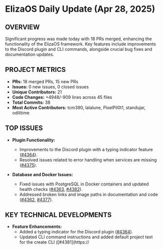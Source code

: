 # ElizaOS Daily Update (Apr 28, 2025)

## OVERVIEW 
Significant progress was made today with 18 PRs merged, enhancing the functionality of the ElizaOS framework. Key features include improvements to the Discord plugin and CLI commands, alongside crucial bug fixes and documentation updates.

## PROJECT METRICS
- **PRs:** 18 merged PRs, 15 new PRs
- **Issues:** 0 new issues, 0 closed issues
- **Unique Contributors:** 21
- **Code Changes:** +4948/-909 lines across 45 files
- **Total Commits:** 38
- **Most Active Contributors:** tcm390, lalalune, PixelPil0t1, standujar, odilitime

## TOP ISSUES
- **Plugin Functionality:**
  - Improvements to the Discord plugin with a typing indicator feature ([#4364](https://github.com/elizaos/eliza/pull/4364)).
  - Resolved issues related to error handling when services are missing ([#4375](https://github.com/elizaos/eliza/pull/4375)).

- **Database and Docker Issues:**
  - Fixed issues with PostgreSQL in Docker containers and updated health checks ([#4363](https://github.com/elizaos/eliza/pull/4363), [#4382](https://github.com/elizaos/eliza/pull/4382)).
  - Addressed broken links and image paths in documentation and code ([#4362](https://github.com/elizaos/eliza/pull/4362), [#4377](https://github.com/elizaos/eliza/pull/4377)).

## KEY TECHNICAL DEVELOPMENTS
- **Feature Enhancements:**
  - Added a typing indicator for the Discord plugin ([#4364](https://github.com/elizaos/eliza/pull/4364)).
  - Updated CLI command instructions and added default project text for the create CLI ([#4381](https://